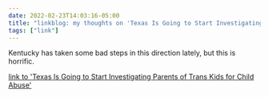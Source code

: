 ```yaml
---
date: 2022-02-23T14:03:16-05:00
title: "linkblog: my thoughts on 'Texas Is Going to Start Investigating Parents of Trans Kids for Child Abuse'"
tags: ["link"]
---
```

Kentucky has taken some bad steps in this direction lately, but this is horrific.
 
[link to 'Texas Is Going to Start Investigating Parents of Trans Kids for Child Abuse'](https://www.vice.com/en/article/y3vxz5/texas-greg-abbott-transgender-kids-transition-procedures)
